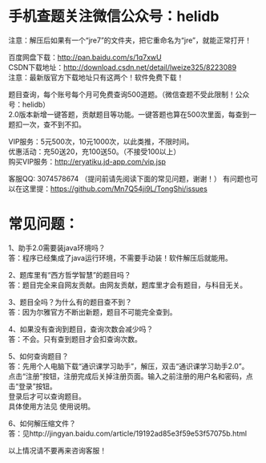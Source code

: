 手机查题关注微信公众号：helidb
=======
注意：解压后如果有一个“jre7”的文件夹，把它重命名为“jre”，就能正常打开！  

百度网盘下载：http://pan.baidu.com/s/1q7xwU  
CSDN下载地址：http://download.csdn.net/detail/lweize325/8223089  
注意：最新版官方下载地址只有这两个！软件免费下载！

题目查询，每个账号每个月可免费查询500道题。（微信查题不受此限制！公众号：helidb）  
2.0版本新增一键答题，贡献题目等功能。一键答题也算在500次里面，每查到一题扣一次，查不到不扣。

VIP服务：5元500次，10元1000次，以此类推，不限时间。  
优惠活动：充50送20，充100送50。（不接受100以上）  
购买VIP服务：http://eryatiku.jd-app.com/vip.jsp

客服QQ: 3074578674  （提问前请先阅读下面的常见问题，谢谢！）
有问题也可以在这里提：https://github.com/Mn7Q54ji9L/TongShi/issues  


常见问题：
=======
1、助手2.0需要装java环境吗？  
答：程序已经集成了java运行环境，不需要手动装！软件解压后就能用。  

2、题库里有“西方哲学智慧”的题目吗？  
答：题目完全来自网友贡献。由网友贡献，题库里才会有题目，与科目无关。  

3、题目全吗？为什么有的题目查不到？  
答：因为尔雅官方不断出新题，题目不可能完全查到。  

4、如果没有查询到题目，查询次数会减少吗？  
答：不会。只有查到题目才会扣查询次数。  

5、如何查询题目？  
答：先用个人电脑下载“通识课学习助手”，解压，双击“通识课学习助手2.0”。  
点击“注册”按钮，注册完成后关掉注册页面。输入之前注册的用户名和密码，点击“登录”按钮。  
登录后才可以查询题目。  
具体使用方法见 使用说明。  

6、如何解压缩文件？  
答：见http://jingyan.baidu.com/article/19192ad85e3f59e53f57075b.html  

以上情况请不要再来咨询客服！
